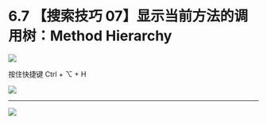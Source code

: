 # 6.7 【搜索技巧 07】显示当前方法的调用树：Method Hierarchy

![](http://image.iswbm.com/20200804124133.png)

按住快捷键  Ctrl + ⌥  + H 

![](http://image.iswbm.com/20200829123606.png)

---

![](http://image.iswbm.com/20200607174235.png)